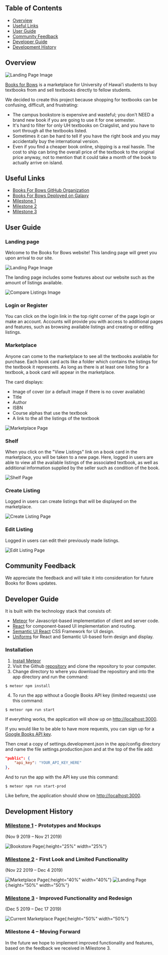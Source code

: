 ## Table of Contents

* [Overview](#overview)
* [Useful Links](#useful-links)
* [User Guide](#user-guide)
* [Community Feedback](#community-feedback)
* [Developer Guide](#developer-guide)
* [Development History](#development-history)

## Overview

![Landing Page Image](assets/images/Landing_Favicon.png "Landing Page")

[Books for Bows](http://books-for-bows.meteorapp.com/#/) is a marketplace for University of Hawai’i students to buy textbooks from and sell textbooks directly to fellow students. 

We decided to create this project because shopping for textbooks can be confusing, difficult, and frustrating:
* The campus bookstore is expensive and wasteful; you don't NEED a brand new book if you are going to use it for one semester. 
* It's hard to filter for only UH textbooks on Craigslist, and you have to sort through all the textbooks listed.
* Sometimes it can be hard to tell if you have the right book and you may accidentally buy the international version. 
* Even if you find a cheaper book online, shipping is a real hassle. The cost to ship can bring the overall price of the textbook to the original price anyway, not to mention that it could take a month of the book to actually arrive on island. 

## Useful Links

* [Books For Bows GitHub Organization](https://github.com/books-for-bows)
* [Books For Bows Deployed on Galaxy](http://books-for-bows.meteorapp.com/#/)
* [Milestone 1](https://github.com/books-for-bows/books-for-bows/projects/2)
* [Milestone 2](https://github.com/books-for-bows/books-for-bows/projects/3)
* [Milestone 3](https://github.com/books-for-bows/books-for-bows/projects/4)

## User Guide
### Landing page
Welcome to the Books for Bows website! This landing page will greet you upon arrival to our site.

![Landing Page Image](assets/images/Landing.png "Landing Page")

The landing page includes some features about our website such as the amount of listings available. 

![Compare Listings Image](assets/images/Landing_CompareListing.png "Compare Listings")

### Login or Register
You can click on the login link in the top right corner of the page login or make an account. Accounts will provide you with access to additional pages and features, such as browsing available listings and creating or editing listings.

### Marketplace
Anyone can come to the marketplace to see all the textbooks available for purchase. Each book card acts like a folder which contains the listings for the textbook it represents. As long as there is at least one listing for a textbook, a book card will appear in the marketplace. 

The card displays:
* Image of cover (or a default image if there is no cover available)
* Title
* Author
* ISBN
* Course alphas that use the textbook 
* A link to the all the listings of the textbook 

![Marketplace Page](assets/images/Marketplace.png "Marketplace Page")

### Shelf
When you click on the "View Listings" link on a book card in the marketplace, you will be taken to a new page. Here, logged in users are able to view all the available listings of the associated textbook, as well as additional information supplied by the seller such as condition of the book. 

![Shelf Page](assets/images/ShelfPage.png "Shelf Page")

### Create Listing
Logged in users can create listings that will be displayed on the marketplace.

![Create Listing Page](assets/images/AddListing.png "Create Listing Page")

### Edit Listing
Logged in users can edit their previously made listings. 

![Edit Listing Page](assets/images/EditListing.png "Edit Listing Page")


## Community Feedback 

We appreciate the feedback and will take it into consideration for future Books for Bows updates. 


## Developer Guide 

It is built with the technology stack that consists of:

* [Meteor](https://www.meteor.com/) for Javascript-based implementation of client and server code.
* [React](https://reactjs.org/) for component-based UI implementation and routing.
* [Semantic UI React](https://react.semantic-ui.com/) CSS Framework for UI design.
* [Uniforms](https://uniforms.tools/) for React and Semantic UI-based form design and display.

### Installation
1. [Install Meteor](https://www.meteor.com/install)
2. Visit the Github [repository](https://github.com/books-for-bows/books-for-bows) and clone the repository to your computer.
3. Change directory to where you download the repository and into the app directory and run the command:

```
$ meteor npm install
```

4. To run the app without a Google Books API key (limited requests) use this command:

```
$ meteor npm run start
```

If everything works, the application will show up on [http://localhost:3000](http://localhost:3000).

If you would like to be able to have more requests, you can sign up for a [Google Books API key](https://developers.google.com/books/).

Then creat a copy of settings.development.json in the app/config directory and name the file settings.production.json and at the top of the file add:

```json
"public": {
    "api_key": "YOUR_API_KEY_HERE"
},
```

And to run the app with the API key use this command:

```
$ meteor npm run start-prod
```

Like before, the application should show on [http://localhost:3000](http://localhost:3000).

## Development History 
### [Milestone 1](https://github.com/books-for-bows/books-for-bows/projects/2) - Prototypes and Mockups 
(Nov 9 2019 – Nov 21 2019) 

![Bookstore Page](assets/images/prototypes/Bookstore.png "Bookstore Page"){:height="25%" width="25%"}

### [Milestone 2](https://github.com/books-for-bows/books-for-bows/projects/3) - First Look and Limited Functionality
(Nov 22 2019 – Dec 4 2019) 

![Marketplace Page](assets/images/mockups/marketplace-mockup.png "Marketplace Page"){:height="40%" width="40%"}
![Landing Page](assets/images/mockups/landing.png "Landing Page"){:height="50%" width="50%"}

### [Milestone 3](https://github.com/books-for-bows/books-for-bows/projects/4) - Improved Functionality and Redesign
(Dec 5 2019 – Dec 17 2019) 

![Current Marketplace Page](assets/images/Marketplace.png "Current Page"){:height="50%" width="50%"}

### Milestone 4 – Moving Forward 
In the future we hope to implement improved functionality and features, based on the feedback we received in Milestone 3. 

